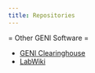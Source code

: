 ```yaml
---
title: Repositories
---
```

= Other GENI Software =
* [GENI Clearinghouse](https://github.com/GENI-NSF/geni-ch)
* [LabWiki](https://github.com/mytestbed)
